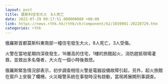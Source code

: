 ```yaml
---
layout: post
title: 莫斯科住宅大火　8人死亡
date: 2022-07-29 09:17:51.000000000 +08:00
link: https://news.rthk.hk/rthk/ch/component/k2/1659901-20220729.htm
categories: rthk
---
```


俄羅斯首都莫斯科東南部一幢住宅發生大火，8人死亡，3人受傷。

火警在當地星期四深夜發生，16層高的住宅，1樓的旅館起火，消防趕抵現場灌救，並救出多名傷者，大火在一個小時後救熄。

俄羅斯緊急情況部表示，初步調查相信火警是電器設備故障引起，另外，起火旅館在窗戶上安裝了欄柵，火災報警系統在事發時沒有啟動，當局將展開刑事調查。
